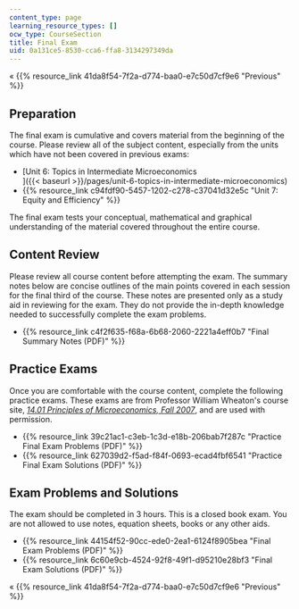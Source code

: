 ```yaml
---
content_type: page
learning_resource_types: []
ocw_type: CourseSection
title: Final Exam
uid: 0a131ce5-8530-cca6-ffa8-3134297349da
---
```


« {{% resource_link 41da8f54-7f2a-d774-baa0-e7c50d7cf9e6 "Previous" %}}

Preparation
-----------

The final exam is cumulative and covers material from the beginning of the course. Please review all of the subject content, especially from the units which have not been covered in previous exams:

*   [Unit 6: Topics in Intermediate Microeconomics  
    ]({{< baseurl >}}/pages/unit-6-topics-in-intermediate-microeconomics)
*   {{% resource_link c94fdf90-5457-1202-c278-c37041d32e5c "Unit 7: Equity and Efficiency" %}}

The final exam tests your conceptual, mathematical and graphical understanding of the material covered throughout the entire course.

Content Review
--------------

Please review all course content before attempting the exam. The summary notes below are concise outlines of the main points covered in each session for the final third of the course. These notes are presented only as a study aid in reviewing for the exam. They do not provide the in-depth knowledge needed to successfully complete the exam problems.

*   {{% resource_link c4f2f635-f68a-6b68-2060-2221a4eff0b7 "Final Summary Notes (PDF)" %}}

Practice Exams
--------------

Once you are comfortable with the course content, complete the following practice exams. These exams are from Professor William Wheaton's course site, [_14.01 Principles of Microeconomics, Fall 2007_](/courses/14-01-principles-of-microeconomics-fall-2007/), and are used with permission.

*   {{% resource_link 39c21ac1-c3eb-1c3d-e18b-206bab7f287c "Practice Final Exam Problems (PDF)" %}}
*   {{% resource_link 627039d2-f5ad-f84f-0693-ecad4fbf6541 "Practice Final Exam Solutions (PDF)" %}}

Exam Problems and Solutions
---------------------------

The exam should be completed in 3 hours. This is a closed book exam. You are not allowed to use notes, equation sheets, books or any other aids.

*   {{% resource_link 44154f52-90cc-ede0-2ea1-6124f8905bea "Final Exam Problems (PDF)" %}}
*   {{% resource_link 6c60e9cb-4524-92f8-49f1-d95210e28bf3 "Final Exam Solutions (PDF)" %}}

« {{% resource_link 41da8f54-7f2a-d774-baa0-e7c50d7cf9e6 "Previous" %}}
